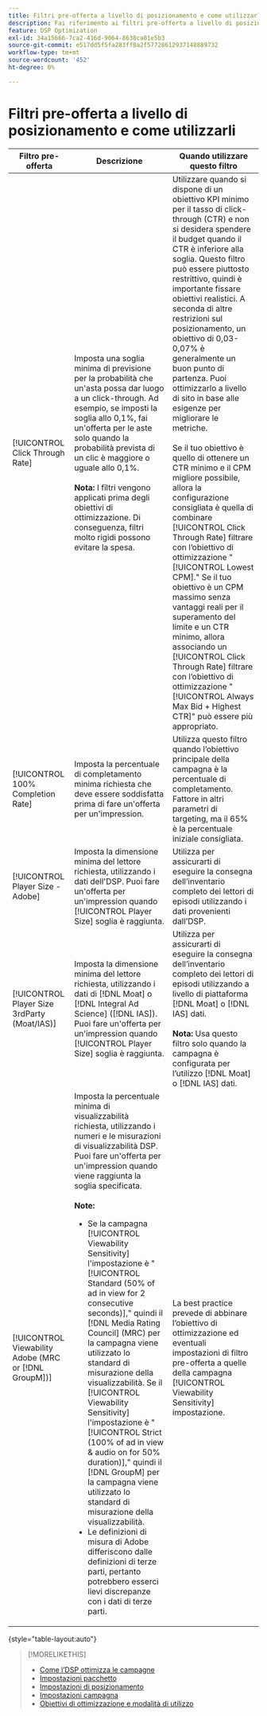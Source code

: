 ```yaml
---
title: Filtri pre-offerta a livello di posizionamento e come utilizzarli
description: Fai riferimento ai filtri pre-offerta a livello di posizionamento disponibili e scopri come utilizzarli.
feature: DSP Optimization
exl-id: 34a15666-7ca2-416d-9064-8638ca81e5b3
source-git-commit: e517dd5f5fa283ff8a2f57728612937148889732
workflow-type: tm+mt
source-wordcount: '452'
ht-degree: 0%

---
```


# Filtri pre-offerta a livello di posizionamento e come utilizzarli

| Filtro pre-offerta | Descrizione | Quando utilizzare questo filtro |
| ---------------| ----------- | ---------------------- |
| [!UICONTROL Click Through Rate] | Imposta una soglia minima di previsione per la probabilità che un&#39;asta possa dar luogo a un click-through. Ad esempio, se imposti la soglia allo 0,1%, fai un&#39;offerta per le aste solo quando la probabilità prevista di un clic è maggiore o uguale allo 0,1%.<br><br><b>Nota:</b> I filtri vengono applicati prima degli obiettivi di ottimizzazione. Di conseguenza, filtri molto rigidi possono evitare la spesa. | Utilizzare quando si dispone di un obiettivo KPI minimo per il tasso di click-through (CTR) e non si desidera spendere il budget quando il CTR è inferiore alla soglia. Questo filtro può essere piuttosto restrittivo, quindi è importante fissare obiettivi realistici. A seconda di altre restrizioni sul posizionamento, un obiettivo di 0,03-0,07% è generalmente un buon punto di partenza. Puoi ottimizzarlo a livello di sito in base alle esigenze per migliorare le metriche.<br><br>Se il tuo obiettivo è quello di ottenere un CTR minimo e il CPM migliore possibile, allora la configurazione consigliata è quella di combinare [!UICONTROL Click Through Rate] filtrare con l’obiettivo di ottimizzazione &quot;[!UICONTROL Lowest CPM].&quot; Se il tuo obiettivo è un CPM massimo senza vantaggi reali per il superamento del limite e un CTR minimo, allora associando un [!UICONTROL Click Through Rate] filtrare con l’obiettivo di ottimizzazione &quot;[!UICONTROL Always Max Bid + Highest CTR]&quot; può essere più appropriato. |
| [!UICONTROL 100% Completion Rate] | Imposta la percentuale di completamento minima richiesta che deve essere soddisfatta prima di fare un&#39;offerta per un&#39;impression. | Utilizza questo filtro quando l’obiettivo principale della campagna è la percentuale di completamento. Fattore in altri parametri di targeting, ma il 65% è la percentuale iniziale consigliata. |
| [!UICONTROL Player Size - Adobe] | Imposta la dimensione minima del lettore richiesta, utilizzando i dati dell&#39;DSP. Puoi fare un&#39;offerta per un&#39;impression quando [!UICONTROL Player Size] soglia è raggiunta. | Utilizza per assicurarti di eseguire la consegna dell’inventario completo dei lettori di episodi utilizzando i dati provenienti dall’DSP. |
| [!UICONTROL Player Size 3rdParty (Moat/IAS)] | Imposta la dimensione minima del lettore richiesta, utilizzando i dati di [!DNL Moat] o [!DNL Integral Ad Science] ([!DNL IAS]). Puoi fare un&#39;offerta per un&#39;impression quando [!UICONTROL Player Size] soglia è raggiunta. | Utilizza per assicurarti di eseguire la consegna dell’inventario completo dei lettori di episodi utilizzando a livello di piattaforma [!DNL Moat] o [!DNL IAS] dati.<br><br><b>Nota:</b> Usa questo filtro solo quando la campagna è configurata per l’utilizzo [!DNL Moat] o [!DNL IAS] dati. |
| [!UICONTROL Viewability Adobe (MRC or [!DNL GroupM])] | Imposta la percentuale minima di visualizzabilità richiesta, utilizzando i numeri e le misurazioni di visualizzabilità DSP. Puoi fare un&#39;offerta per un&#39;impression quando viene raggiunta la soglia specificata.<br><br><b>Note:</b><ul><li>Se la campagna [!UICONTROL Viewability Sensitivity] l&#39;impostazione è &quot;[!UICONTROL Standard (50% of ad in view for 2 consecutive seconds)],&quot; quindi il [!DNL Media Rating Council] (MRC) per la campagna viene utilizzato lo standard di misurazione della visualizzabilità. Se il [!UICONTROL Viewability Sensitivity] l&#39;impostazione è &quot;[!UICONTROL Strict (100% of ad in view & audio on for 50% duration)],&quot; quindi il [!DNL GroupM] per la campagna viene utilizzato lo standard di misurazione della visualizzabilità.</li><li>Le definizioni di misura di Adobe differiscono dalle definizioni di terze parti, pertanto potrebbero esserci lievi discrepanze con i dati di terze parti.</li></ul> | La best practice prevede di abbinare l’obiettivo di ottimizzazione ed eventuali impostazioni di filtro pre-offerta a quelle della campagna [!UICONTROL Viewability Sensitivity] impostazione. |

{style="table-layout:auto"}

>[!MORELIKETHIS]
>
>* [Come l’DSP ottimizza le campagne](optimization-how-dsp-optimizes-campaigns.md)
>* [Impostazioni pacchetto](/help/dsp/campaign-management/packages/package-settings.md)
>* [Impostazioni di posizionamento](/help/dsp/campaign-management/placements/placement-settings.md)
>* [Impostazioni campagna](/help/dsp/campaign-management/campaigns/campaign-settings.md)
>* [Obiettivi di ottimizzazione e modalità di utilizzo](optimization-goals.md)
